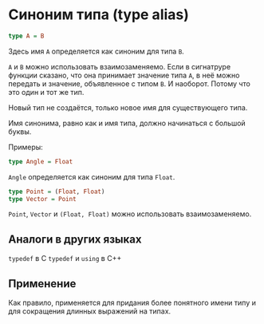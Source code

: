 # Синоним типа (type alias)

```haskell
type A = B
```

Здесь имя `A` определяется как синоним для типа `B`.

`A` и `B` можно использовать взаимозаменяемо.
Если в сигнатруре функции сказано, что она принимает значение типа `A`,
в неё можно передать и значение, объявленное с типом `B`.
И наоборот. Потому что это один и тот же тип.

Новый тип не создаётся, только новое имя для существующего типа.

Имя синонима, равно как и имя типа, должно начинаться с большой буквы.

Примеры:

```haskell
type Angle = Float
```

`Angle` определяется как синоним для типа `Float`.

```haskell
type Point = (Float, Float)
type Vector = Point
```

`Point`, `Vector` и `(Float, Float)` можно использовать взаимозаменяемо.

## Аналоги в других языках

`typedef` в C
`typedef` и `using` в C++

## Применение

Как правило, применяется для придания более понятного имени типу
и для сокращения длинных выражений на типах.
